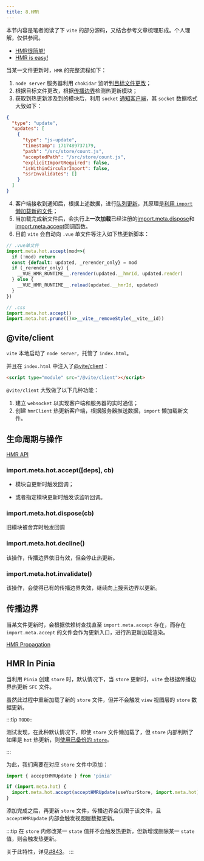```yaml
---
title: 8.HMR
---
```


本节内容是笔者阅读了下 `vite` 的部分源码，又结合参考文章梳理形成。个人理解，仅供参阅。

- [HMR很简单!](https://sorrycc.com/hot-module-replacement-is-easy/)
- [HMR is easy!](https://bjornlu.com/blog/hot-module-replacement-is-easy)

当某一文件更新时，`HMR` 的完整流程如下：

1. `node server` 服务器利用 `chokidar` 监听到[目标文件更改](https://github.com/vitejs/vite/blob/main/packages/vite/src/node/server/index.ts#L798-L799)；
2. 根据目标文件更改，根据[传播边界](https://github.com/vitejs/vite/blob/main/packages/vite/src/node/server/hmr.ts#L341-L342)检测热更新模块；
3. 获取到热更新涉及到的模块后，利用 `socket` [通知客户端](https://github.com/vitejs/vite/blob/main/packages/vite/src/node/server/hmr.ts#L120-L121)，其 `socket` 数据格式大致如下：

```json
{
  "type": "update",
  "updates": [
    {
      "type": "js-update",
      "timestamp": 1717489737179,
      "path": "/src/store/count.js",
      "acceptedPath": "/src/store/count.js",
      "explicitImportRequired": false,
      "isWithinCircularImport": false,
      "ssrInvalidates": []
    }
  ]
}
```

4. 客户端接收到通知后，根据上述数据，进行[队列更新](https://github.com/vitejs/vite/blob/main/packages/vite/src/shared/hmr.ts#L269-L270)，其原理是[利用 `import` 懒加载新的文件](https://github.com/vitejs/vite/blob/main/packages/vite/src/client/client.ts#L144-L145)；
5. 当加载完成新文件后，会执行**上一次加载**已经注册的[import.meta.dispose](https://github.com/vitejs/vite/blob/main/packages/vite/src/shared/hmr.ts#L299-L300)和[import.meta.accept](https://github.com/vitejs/vite/blob/main/packages/vite/src/shared/hmr.ts#L310-L311)回调函数。
6. 目前 `vite` 会自动向 `.vue` 单文件等注入如下热更新脚本：

```js
// .vue单文件
import.meta.hot.accept(mod=>{
  if (!mod) return
  const {default: updated, _rerender_only} = mod
  if (_rerender_only) {
    __VUE_HMR_RUNTIME__.rerender(updated.__hmrId, updated.render)
  } else {
    __VUE_HMR_RUNTIME__.reload(updated.__hmrId, updated)
  }
})
```

```js
// .css
import.meta.hot.accept()
import.meta.hot.prune(()=>__vite__removeStyle(__vite__id))
```

## @vite/client

`vite` 本地启动了 `node server`，托管了 `index.html`。

并且在 `index.html` 中注入了[@vite/client](https://github.com/vitejs/vite/blob/main/packages/vite/src/client/client.ts)：

```html
<script type="module" src="/@vite/client"></script>
```

`@vite/client` 大致做了以下几种功能：

1. 建立 `websocket` 以实现客户端和服务器的实时通信；
2. 创建 `hmrClient` 热更新客户端，根据服务器推送数据，`import` 懒加载新文件。

## 生命周期与操作

[HMR API](https://vitejs.cn/vite3-cn/guide/api-hmr.html)

### import.meta.hot.accept([deps], cb)

- 模块自更新时触发回调；

- 或者指定模块更新时触发该监听回调。

### import.meta.hot.dispose(cb)

旧模块被舍弃时触发回调

### import.meta.hot.decline()

该操作，传播边界依旧有效，但会停止热更新。

### import.meta.hot.invalidate()

该操作，会使得已有的传播边界失效，继续向上搜索边界以更新。

## 传播边界

当某文件更新时，会根据依赖树查找直至 `import.meta.accept` 存在，而存在 `import.meta.accept` 的文件会作为更新入口，进行热更新加载渲染。

[HMR Propagation](https://bjornlu.com/blog/hot-module-replacement-is-easy#hmr-propagation)

## HMR In Pinia

当利用 `Pinia` 创建 `store` 时，默认情况下，当 `store` 更新时，`vite` 会根据传播边界热更新 `SFC` 文件。

虽然此过程中重新加载了新的 `store` 文件，但并不会触发 `view` 视图层的 `store` 数据更新。

:::tip
`TODO:`

测试发现，在此种默认情况下，即使 `store` 文件懒加载了，但 `store` 内部判断了如果是 `hot` 热更新，则[使用已备份的 `store`](https://github.com/vuejs/pinia/blob/v2/packages/pinia/src/store.ts#L493-L494)。

:::


为此，我们需要在对应 `store` 文件中添加：

```js
import { acceptHMRUpdate } from 'pinia'

if (import.meta.hot) {
  import.meta.hot.accept(acceptHMRUpdate(useYourStore, import.meta.hot))
}
```

添加完成之后，再更新 `store` 文件，传播边界会仅限于该文件，且 `acceptHMRUpdate` 内部会触发视图层数据更新。

:::tip
在 `store` 内修改某一 `state` 值并不会触发热更新，但新增或删除某一 `state` 值，则会触发热更新。

关于此特性，详见[#843](https://github.com/vuejs/pinia/issues/843)。
:::
